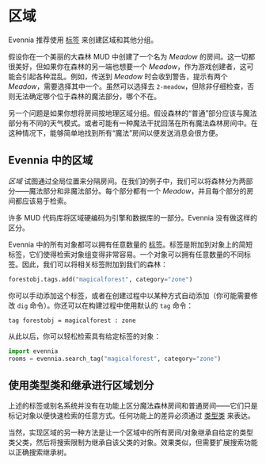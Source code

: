 # 区域

Evennia 推荐使用 [标签](../Components/Tags.md) 来创建区域和其他分组。

假设你在一个美丽的大森林 MUD 中创建了一个名为 *Meadow* 的房间。这一切都很美好，但如果你在森林的另一端也想要一个 *Meadow*，作为游戏创建者，这可能会引起各种混乱。例如，传送到 *Meadow* 时会收到警告，提示有两个 *Meadow*，需要选择其中一个。虽然可以选择去 `2-meadow`，但除非仔细检查，否则无法确定哪个位于森林的魔法部分，哪个不在。

另一个问题是如果你想将房间按地理区域分组。假设森林的“普通”部分应该与魔法部分有不同的天气模式。或者可能有一种魔法干扰回荡在所有魔法森林房间中。在这种情况下，能够简单地找到所有“魔法”房间以便发送消息会很方便。

## Evennia 中的区域

*区域* 试图通过全局位置来分隔房间。在我们的例子中，我们可以将森林分为两部分——魔法部分和非魔法部分。每个部分都有一个 *Meadow*，并且每个部分的房间都应该易于检索。

许多 MUD 代码库将区域硬编码为引擎和数据库的一部分。Evennia 没有做这样的区分。

Evennia 中的所有对象都可以拥有任意数量的 [标签](../Components/Tags.md)。标签是附加到对象上的简短标签，它们使得检索对象组变得非常容易。一个对象可以拥有任意数量的不同标签。因此，我们可以将相关标签附加到我们的森林：

```python
forestobj.tags.add("magicalforest", category="zone")
```

你可以手动添加这个标签，或者在创建过程中以某种方式自动添加（你可能需要修改 `dig` 命令）。你还可以在构建过程中使用默认的 `tag` 命令：

```
tag forestobj = magicalforest : zone
```

从此以后，你可以轻松检索具有给定标签的对象：

```python
import evennia
rooms = evennia.search_tag("magicalforest", category="zone")
```

## 使用类型类和继承进行区域划分

上述的标签或别名系统并没有在功能上区分魔法森林房间和普通房间——它们只是标记对象以便快速检索的任意方式。任何功能上的差异必须通过 [类型类](../Components/Typeclasses.md) 来表达。

当然，实现区域的另一种方法是让一个区域中的所有房间/对象继承自给定的类型类父类，然后将搜索限制为继承自该父类的对象。效果类似，但需要扩展搜索功能以正确搜索继承树。
